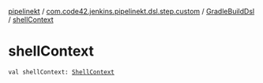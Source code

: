 [pipelinekt](../../index.md) / [com.code42.jenkins.pipelinekt.dsl.step.custom](../index.md) / [GradleBuildDsl](index.md) / [shellContext](./shell-context.md)

# shellContext

`val shellContext: `[`ShellContext`](../-shell-context/index.md)